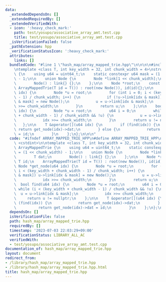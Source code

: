 ```yaml
---
data:
  _extendedDependsOn: []
  _extendedRequiredBy: []
  _extendedVerifiedWith:
  - icon: ':heavy_check_mark:'
    path: test/yosupo/associative_array_amt.test.cpp
    title: test/yosupo/associative_array_amt.test.cpp
  _isVerificationFailed: false
  _pathExtension: hpp
  _verificationStatusIcon: ':heavy_check_mark:'
  attributes:
    links: []
  bundledCode: "#line 1 \"hash_map/array_mapped_trie.hpp\"\n\n\n\n#include <cstdint>\n\
    \ntemplate <class T, int key_width = 32, int chunk_width = 4>\nstruct ArrayMappedTrie\
    \ {\n    using u64 = uint64_t;\n    static constexpr u64 mask = (1 << chunk_width)\
    \ - 1;\n\n    union Node {\n        Node *link[1 << chunk_width];\n        T dat;\n\
    \        Node() : link{} {};\n    };\n\n    Node *root;\n    const T id;\n   \
    \ ArrayMappedTrie(T id = T()) : root(new Node()), id(id){};\n\n    Node *get_node(u64\
    \ idx) {\n        Node *u = root;\n        for (int i = 0; i < (key_width + chunk_width\
    \ - 1) / chunk_width; i++) {\n            if (!u->link[idx & mask]) u->link[idx\
    \ & mask] = new Node();\n            u = u->link[idx & mask];\n            idx\
    \ >>= chunk_width;\n        }\n        return u;\n    };\n\n    bool find(u64\
    \ idx) {\n        Node *u = root;\n        u64 i = 0;\n        while (i < (key_width\
    \ + chunk_width - 1) / chunk_width && !u) {\n            u = u->link[idx & mask];\n\
    \            idx >>= chunk_width;\n        }\n        return u != nullptr;\n \
    \   };\n\n    T &operator[](u64 idx) {\n        if (find(idx)) {\n           \
    \ return get_node(idx)->dat;\n        } else {\n            return get_node(idx)->dat\
    \ = id;\n        }\n    };\n};\n\n\n"
  code: "#ifndef ARRAY_MAPPED_TRIE_HPP\n#define ARRAY_MAPPED_TRIE_HPP\n\n#include\
    \ <cstdint>\n\ntemplate <class T, int key_width = 32, int chunk_width = 4>\nstruct\
    \ ArrayMappedTrie {\n    using u64 = uint64_t;\n    static constexpr u64 mask\
    \ = (1 << chunk_width) - 1;\n\n    union Node {\n        Node *link[1 << chunk_width];\n\
    \        T dat;\n        Node() : link{} {};\n    };\n\n    Node *root;\n    const\
    \ T id;\n    ArrayMappedTrie(T id = T()) : root(new Node()), id(id){};\n\n   \
    \ Node *get_node(u64 idx) {\n        Node *u = root;\n        for (int i = 0;\
    \ i < (key_width + chunk_width - 1) / chunk_width; i++) {\n            if (!u->link[idx\
    \ & mask]) u->link[idx & mask] = new Node();\n            u = u->link[idx & mask];\n\
    \            idx >>= chunk_width;\n        }\n        return u;\n    };\n\n  \
    \  bool find(u64 idx) {\n        Node *u = root;\n        u64 i = 0;\n       \
    \ while (i < (key_width + chunk_width - 1) / chunk_width && !u) {\n          \
    \  u = u->link[idx & mask];\n            idx >>= chunk_width;\n        }\n   \
    \     return u != nullptr;\n    };\n\n    T &operator[](u64 idx) {\n        if\
    \ (find(idx)) {\n            return get_node(idx)->dat;\n        } else {\n  \
    \          return get_node(idx)->dat = id;\n        }\n    };\n};\n\n#endif\n"
  dependsOn: []
  isVerificationFile: false
  path: hash_map/array_mapped_trie.hpp
  requiredBy: []
  timestamp: '2023-07-03 22:03:29+09:00'
  verificationStatus: LIBRARY_ALL_AC
  verifiedWith:
  - test/yosupo/associative_array_amt.test.cpp
documentation_of: hash_map/array_mapped_trie.hpp
layout: document
redirect_from:
- /library/hash_map/array_mapped_trie.hpp
- /library/hash_map/array_mapped_trie.hpp.html
title: hash_map/array_mapped_trie.hpp
---
```

